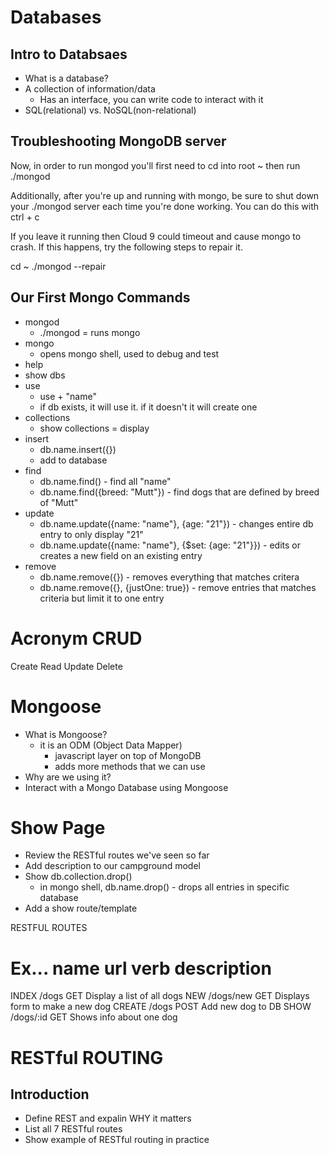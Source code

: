 # Databases

## Intro to Databsaes
* What is a database?
*   A collection of information/data
    *   Has an interface, you can write code to interact with it
*   SQL(relational) vs. NoSQL(non-relational)

## Troubleshooting MongoDB server
Now, in order to run mongod you'll first need to cd into root ~ then run ./mongod 

Additionally, after you're up and running with mongo, be sure to shut down your ./mongod server each time you're done working. You can do this with ctrl + c 

If you leave it running then Cloud 9 could timeout and cause mongo to crash. If this happens, try the following steps to repair it. 

cd ~
./mongod --repair

## Our First Mongo Commands
*   mongod
    *   ./mongod = runs mongo
*   mongo
    *   opens mongo shell, used to debug and test
*   help
*   show dbs
*   use
    *   use + "name"
    *   if db exists, it will use it. if it doesn't it will create one
*   collections
    *   show collections = display
*   insert
    *   db.name.insert({})
    *   add to database
*   find
    *   db.name.find() - find all "name"
    *   db.name.find({breed: "Mutt"}) - find dogs that are defined by breed of "Mutt"
*   update
    *   db.name.update({name: "name"}, {age: "21"}) - changes entire db entry to only display "21"
    *   db.name.update({name: "name"}, {$set: {age: "21"}}) - edits or creates a new field on an existing entry
*   remove
    *   db.name.remove({}) - removes everything that matches critera
    *   db.name.remove({}, {justOne: true}) - remove entries that matches criteria but limit it to one entry

# Acronym CRUD
Create
Read
Update
Delete

# Mongoose
*   What is Mongoose?
    *   it is an ODM (Object Data Mapper)
        *   javascript layer on top of MongoDB
        *   adds more methods that we can use
*   Why are we using it?
*   Interact with a Mongo Database using Mongoose

# Show Page
*   Review the RESTful routes we've seen so far
*   Add description to our campground model
*   Show db.collection.drop()
    *   in mongo shell, db.name.drop() - drops all entries in specific database
*   Add a show route/template

RESTFUL ROUTES

Ex...
name    url         verb    description
===================================================
INDEX   /dogs       GET     Display a list of all dogs
NEW     /dogs/new   GET     Displays form to make a new dog
CREATE  /dogs       POST    Add new dog to DB
SHOW    /dogs/:id   GET     Shows info about one dog


# RESTful ROUTING

## Introduction
* Define REST and expalin WHY it matters
* List all 7 RESTful routes
* Show example of RESTful routing in practice

